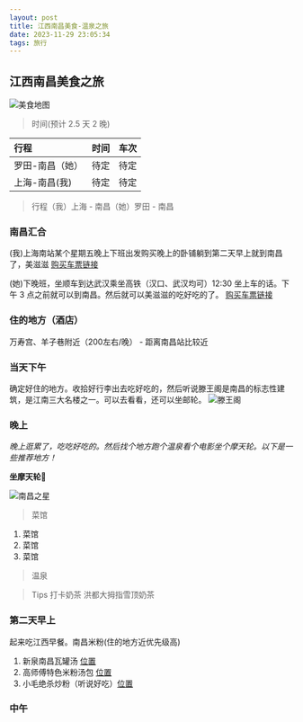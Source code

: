 ```yaml
---
layout: post
title: 江西南昌美食-温泉之旅
date: 2023-11-29 23:05:34
tags: 旅行
---
```


## 江西南昌美食之旅

![美食地图](https://www.artisan.com.tw/Zupload/004718/005539/00059531.jpg)

> 时间(预计 2.5 天 2 晚)

|      行程       |  时间   | 车次 |
| :------------- | :-----: | :--: |
| 罗田-南昌（她） | 待定 | 待定
| 上海-南昌(我)    | 待定 | 待定

> 行程（我）上海 - 南昌（她）罗田 - 南昌

### 南昌汇合

(我)上海南站某个星期五晚上下班出发购买晚上的卧铺躺到第二天早上就到南昌了，美滋滋
[购买车票链接](https://kyfw.12306.cn/otn/leftTicket/init?linktypeid=dc&fs=%E4%B8%8A%E6%B5%B7,SHH&ts=%E5%8D%97%E6%98%8C,NCG&date=2023-12-08&flag=N,N,Y)

(她)下晚班，坐顺车到达武汉乘坐高铁（汉口、武汉均可）12:30 坐上车的话。下午 3 点之前就可以到南昌。然后就可以美滋滋的吃好吃的了。
[购买车票链接](https://kyfw.12306.cn/otn/leftTicket/init?linktypeid=dc&fs=%E6%AD%A6%E6%B1%89,WHN&ts=%E5%8D%97%E6%98%8C,NCG&date=2023-12-22&flag=N,N,Y)

### 住的地方（酒店）

万寿宫、羊子巷附近（200左右/晚） - 距离南昌站比较近

### 当天下午

确定好住的地方。收拾好行李出去吃好吃的，然后听说滕王阁是南昌的标志性建筑，是江南三大名楼之一。可以去看看，还可以坐邮轮。
![滕王阁](https://m.tuniucdn.com/fb2/t1/G2/M00/2A/6B/Cii-T1ekXKWIfTbPAA-taQkLrhcAAAzRwJNstIAD62B323_w755_h0_c0_t0.jpg)

### 晚上

*晚上逛累了，吃吃好吃的。然后找个地方跑个温泉看个电影坐个摩天轮。以下是一些推荐地方！*

**坐摩天轮🎡**

![南昌之星](https://imgur.com/pEwQI3N.jpg)

> 菜馆
1. 菜馆
2. 菜馆
3. 菜馆

> 温泉

> Tips 打卡奶茶 洪都大拇指雪顶奶茶

### 第二天早上

起来吃江西早餐。南昌米粉(住的地方近优先级高)

1. 新泉南昌瓦罐汤 [位置](https://surl.amap.com/lJrIaz51hf6z)
2. 高师傅特色米粉汤包 [位置](https://surl.amap.com/1rWnT5c9g9m)
3. 小毛绝杀炒粉（听说好吃）[位置](https://surl.amap.com/lP1N9yfRbfW)



### 中午



